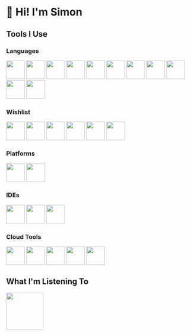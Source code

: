 # 👋 Hi! I'm Simon

## Tools I Use

### Languages

<div align="left">
	<img src="https://cdn.jsdelivr.net/gh/devicons/devicon@latest/icons/csharp/csharp-original.svg" style="height: 50px;" />
	<img src="https://cdn.jsdelivr.net/gh/devicons/devicon@latest/icons/dot-net/dot-net-original.svg" style="height: 50px;" />
	<img src="https://cdn.jsdelivr.net/gh/devicons/devicon@latest/icons/java/java-original.svg" style="height: 50px;" />
	<img src="https://cdn.jsdelivr.net/gh/devicons/devicon@latest/icons/python/python-original.svg" style="height: 50px;" />
	<img src="https://cdn.jsdelivr.net/gh/devicons/devicon@latest/icons/html5/html5-original.svg" style="height: 50px;" />
	<img src="https://cdn.jsdelivr.net/gh/devicons/devicon@latest/icons/css3/css3-original.svg" style="height: 50px;" />
	<img src="https://cdn.jsdelivr.net/gh/devicons/devicon@latest/icons/javascript/javascript-original.svg" style="height: 50px;" />
	<img src="https://cdn.jsdelivr.net/gh/devicons/devicon@latest/icons/json/json-original.svg" style="height: 50px;" />
	<img src="https://cdn.jsdelivr.net/gh/devicons/devicon@latest/icons/xml/xml-original.svg" style="height: 50px;" />
	<img src="https://cdn.jsdelivr.net/gh/devicons/devicon@latest/icons/yaml/yaml-original.svg" style="height: 50px;" />
	<img src="https://cdn.jsdelivr.net/gh/devicons/devicon@latest/icons/markdown/markdown-original.svg" style="height: 50px;" />
</div>

### Wishlist

<div align="left">
	<img src="https://cdn.jsdelivr.net/gh/devicons/devicon@latest/icons/c/c-original.svg" style="height: 50px;" />
	<img src="https://cdn.jsdelivr.net/gh/devicons/devicon@latest/icons/cplusplus/cplusplus-original.svg" style="height: 50px;" />
	<img src="https://cdn.jsdelivr.net/gh/devicons/devicon@latest/icons/lua/lua-original.svg" style="height: 50px;" />
	<img src="https://cdn.jsdelivr.net/gh/devicons/devicon@latest/icons/ruby/ruby-original.svg" style="height: 50px;" />
	<img src="https://cdn.jsdelivr.net/gh/devicons/devicon@latest/icons/rust/rust-original.svg" style="height: 50px;" />
	<img src="https://cdn.jsdelivr.net/gh/devicons/devicon@latest/icons/sqlite/sqlite-original.svg" style="height: 50px;" />
</div>

### Platforms

<div align="left">
	<img src="https://cdn.jsdelivr.net/gh/devicons/devicon@latest/icons/windows8/windows8-original.svg" style="height: 50px;" />
	<img src="https://cdn.jsdelivr.net/gh/devicons/devicon@latest/icons/linux/linux-original.svg" style="height: 50px;" />
</div>

### IDEs

<div align="left">
	<img src="https://cdn.jsdelivr.net/gh/devicons/devicon@latest/icons/vscode/vscode-original.svg" style="height: 50px;" />
	<img src="https://cdn.jsdelivr.net/gh/devicons/devicon@latest/icons/visualstudio/visualstudio-original.svg" style="height: 50px;" />
	<img src="https://cdn.jsdelivr.net/gh/devicons/devicon@latest/icons/jetbrains/jetbrains-original.svg" style="height: 50px;" />
</div>

### Cloud Tools

<div align="left">
	<img src="https://cdn.jsdelivr.net/gh/devicons/devicon@latest/icons/githubactions/githubactions-original.svg" style="height: 50px;" />
	<img src="https://cdn.jsdelivr.net/gh/devicons/devicon@latest/icons/github/github-original.svg" style="height: 50px;" />
	<img src="https://cdn.jsdelivr.net/gh/devicons/devicon@latest/icons/gitlab/gitlab-original.svg" style="height: 50px;" />
	<img src="https://cdn.jsdelivr.net/gh/devicons/devicon@latest/icons/google/google-original.svg" style="height: 50px;" />
	<img src="https://cdn.jsdelivr.net/gh/devicons/devicon@latest/icons/googlecloud/googlecloud-original.svg" style="height: 50px;" />
</div>

## What I'm Listening To

<div align="left">
	<img src="https://lastfm-profile-readme.vercel.app/api/ncserver?&isRounded=true&displayName=true" style="height: 100px;" />
</div>

